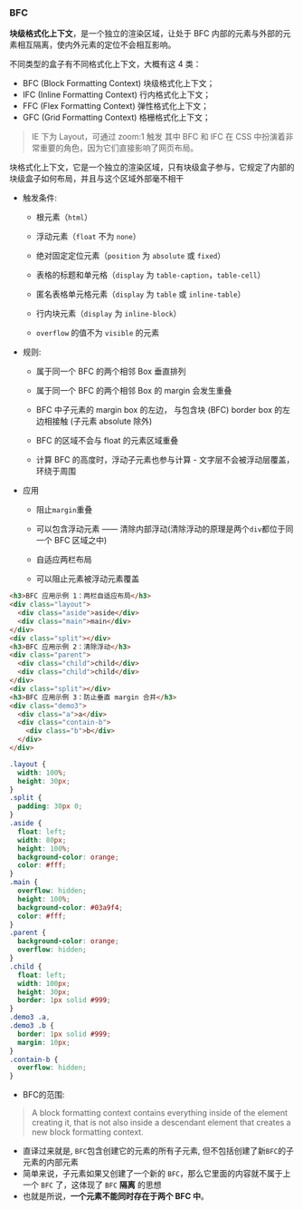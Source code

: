 ### BFC

**块级格式化上下文**，是一个独立的渲染区域，让处于 BFC 内部的元素与外部的元素相互隔离，使内外元素的定位不会相互影响。

不同类型的盒子有不同格式化上下文，大概有这 4 类：

- BFC (Block Formatting Context) 块级格式化上下文；
- IFC (Inline Formatting Context) 行内格式化上下文；
- FFC (Flex Formatting Context) 弹性格式化上下文；
- GFC (Grid Formatting Context) 格栅格式化上下文；

> IE 下为 Layout，可通过 zoom:1 触发
其中 BFC 和 IFC 在 CSS 中扮演着非常重要的角色，因为它们直接影响了网页布局。

块格式化上下文，它是一个独立的渲染区域，只有块级盒子参与，它规定了内部的块级盒子如何布局，并且与这个区域外部毫不相干

- 触发条件:

   - 根元素（`html`）

   - 浮动元素（`float` 不为 `none`）

   - 绝对固定定位元素（`position` 为 `absolute` 或 `fixed`）

   - 表格的标题和单元格（`display` 为 `table-caption`，`table-cell`）

   - 匿名表格单元格元素（`display` 为 `table` 或 `inline-table`）

   - 行内块元素（`display` 为 `inline-block`）

   - `overflow` 的值不为 `visible` 的元素

     
- 规则:

  - 属于同一个 BFC 的两个相邻 Box 垂直排列

  - 属于同一个 BFC 的两个相邻 Box 的 margin 会发生重叠

  - BFC 中子元素的 margin box 的左边， 与包含块 (BFC) border box 的左边相接触 (子元素 absolute 除外)

  - BFC 的区域不会与 float 的元素区域重叠

  - 计算 BFC 的高度时，浮动子元素也参与计算 - 文字层不会被浮动层覆盖，环绕于周围

    

- 应用
  
  - 阻止`margin`重叠
  
  - 可以包含浮动元素 —— 清除内部浮动(清除浮动的原理是两个`div`都位于同一个 BFC 区域之中)
  
  - 自适应两栏布局
  
  - 可以阻止元素被浮动元素覆盖
  
    
```html
<h3>BFC 应用示例 1：两栏自适应布局</h3>
<div class="layout">
  <div class="aside">aside</div>
  <div class="main">main</div>
</div>
<div class="split"></div>
<h3>BFC 应用示例 2：清除浮动</h3>
<div class="parent">
  <div class="child">child</div>
  <div class="child">child</div>
</div>
<div class="split"></div>
<h3>BFC 应用示例 3：防止垂直 margin 合并</h3>
<div class="demo3">
  <div class="a">a</div>
  <div class="contain-b">
    <div class="b">b</div>
  </div>
</div>
```
```css
.layout {
  width: 100%;
  height: 30px;
}
.split {
  padding: 30px 0;
}
.aside {
  float: left;
  width: 80px;
  height: 100%;
  background-color: orange;
  color: #fff;
}
.main {
  overflow: hidden;
  height: 100%;
  background-color: #03a9f4;
  color: #fff;
}
.parent {
  background-color: orange;
  overflow: hidden;
}
.child {
  float: left;
  width: 100px;
  height: 30px;
  border: 1px solid #999;
}
.demo3 .a,
.demo3 .b {
  border: 1px solid #999;
  margin: 10px;
}
.contain-b {
  overflow: hidden;
}
```
  
- BFC的范围:

> A block formatting context contains everything inside of the element creating it, that is not also inside a descendant element that creates a new block formatting context.

- 直译过来就是, `BFC`包含创建它的元素的所有子元素, 但不包括创建了新`BFC`的子元素的内部元素
 - 简单来说，子元素如果又创建了一个新的 `BFC`，那么它里面的内容就不属于上一个 `BFC` 了，这体现了 `BFC` **隔离** 的思想
- 也就是所说，**一个元素不能同时存在于两个 BFC 中**。